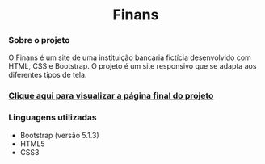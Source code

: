<div align="center">
  <h1>Finans</h1>
</div>
<div>
  <h3>Sobre o projeto</h3>
  <p>O Finans é um site de uma instituição bancária fictícia desenvolvido com HTML, CSS e Bootstrap. O projeto é um site responsivo que se adapta aos diferentes tipos de tela.</p>

  ### [Clique aqui para visualizar a página final do projeto](https://thenextbunny.github.io/finans/)
  
  <h3>Linguagens utilizadas</h3>
  <ul>
    <li>Bootstrap (versão 5.1.3)</li>
    <li>HTML5</li>
    <li>CSS3</li>
  </ul>
</div>
